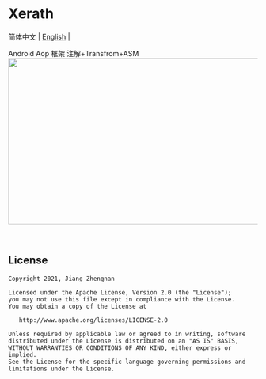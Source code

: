 # Xerath
简体中文 | [English](./README.en.md) |<br />

Android Aop 框架
注解+Transfrom+ASM
<img src="https://github.com/jiangzhengnan/Xerath/blob/master/app/src/main/res/raw/ic_bg.png" width="567" height="336"/>

</br>

## License

    Copyright 2021, Jiang Zhengnan

    Licensed under the Apache License, Version 2.0 (the "License");
    you may not use this file except in compliance with the License.
    You may obtain a copy of the License at

       http://www.apache.org/licenses/LICENSE-2.0

    Unless required by applicable law or agreed to in writing, software
    distributed under the License is distributed on an "AS IS" BASIS,
    WITHOUT WARRANTIES OR CONDITIONS OF ANY KIND, either express or implied.
    See the License for the specific language governing permissions and
    limitations under the License.


